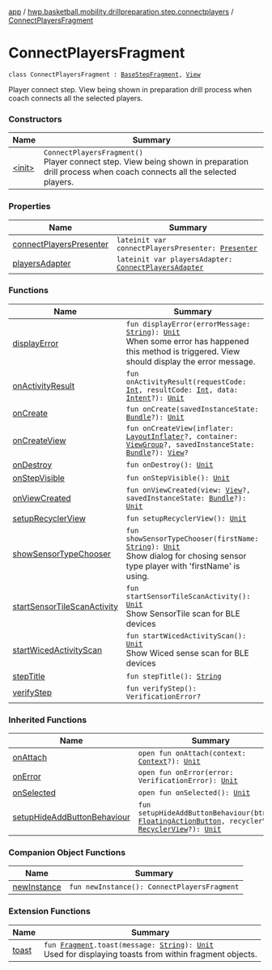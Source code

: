 [app](../../index.md) / [hwp.basketball.mobility.drillpreparation.step.connectplayers](../index.md) / [ConnectPlayersFragment](.)

# ConnectPlayersFragment

`class ConnectPlayersFragment : `[`BaseStepFragment`](../../hwp.basketball.mobility.drillpreparation.step/-base-step-fragment/index.md)`, `[`View`](../-connect-players-contract/-view/index.md)

Player connect step.
View being shown in preparation drill process when coach connects all the selected players.

### Constructors

| Name | Summary |
|---|---|
| [&lt;init&gt;](-init-.md) | `ConnectPlayersFragment()`<br>Player connect step. View being shown in preparation drill process when coach connects all the selected players. |

### Properties

| Name | Summary |
|---|---|
| [connectPlayersPresenter](connect-players-presenter.md) | `lateinit var connectPlayersPresenter: `[`Presenter`](../-connect-players-contract/-presenter/index.md) |
| [playersAdapter](players-adapter.md) | `lateinit var playersAdapter: `[`ConnectPlayersAdapter`](../-connect-players-adapter/index.md) |

### Functions

| Name | Summary |
|---|---|
| [displayError](display-error.md) | `fun displayError(errorMessage: `[`String`](https://kotlinlang.org/api/latest/jvm/stdlib/kotlin/-string/index.html)`): `[`Unit`](https://kotlinlang.org/api/latest/jvm/stdlib/kotlin/-unit/index.html)<br>When some error has happened this method is triggered. View should display the error message. |
| [onActivityResult](on-activity-result.md) | `fun onActivityResult(requestCode: `[`Int`](https://kotlinlang.org/api/latest/jvm/stdlib/kotlin/-int/index.html)`, resultCode: `[`Int`](https://kotlinlang.org/api/latest/jvm/stdlib/kotlin/-int/index.html)`, data: `[`Intent`](https://developer.android.com/reference/android/content/Intent.html)`?): `[`Unit`](https://kotlinlang.org/api/latest/jvm/stdlib/kotlin/-unit/index.html) |
| [onCreate](on-create.md) | `fun onCreate(savedInstanceState: `[`Bundle`](https://developer.android.com/reference/android/os/Bundle.html)`?): `[`Unit`](https://kotlinlang.org/api/latest/jvm/stdlib/kotlin/-unit/index.html) |
| [onCreateView](on-create-view.md) | `fun onCreateView(inflater: `[`LayoutInflater`](https://developer.android.com/reference/android/view/LayoutInflater.html)`?, container: `[`ViewGroup`](https://developer.android.com/reference/android/view/ViewGroup.html)`?, savedInstanceState: `[`Bundle`](https://developer.android.com/reference/android/os/Bundle.html)`?): `[`View`](https://developer.android.com/reference/android/view/View.html)`?` |
| [onDestroy](on-destroy.md) | `fun onDestroy(): `[`Unit`](https://kotlinlang.org/api/latest/jvm/stdlib/kotlin/-unit/index.html) |
| [onStepVisible](on-step-visible.md) | `fun onStepVisible(): `[`Unit`](https://kotlinlang.org/api/latest/jvm/stdlib/kotlin/-unit/index.html) |
| [onViewCreated](on-view-created.md) | `fun onViewCreated(view: `[`View`](https://developer.android.com/reference/android/view/View.html)`?, savedInstanceState: `[`Bundle`](https://developer.android.com/reference/android/os/Bundle.html)`?): `[`Unit`](https://kotlinlang.org/api/latest/jvm/stdlib/kotlin/-unit/index.html) |
| [setupRecyclerView](setup-recycler-view.md) | `fun setupRecyclerView(): `[`Unit`](https://kotlinlang.org/api/latest/jvm/stdlib/kotlin/-unit/index.html) |
| [showSensorTypeChooser](show-sensor-type-chooser.md) | `fun showSensorTypeChooser(firstName: `[`String`](https://kotlinlang.org/api/latest/jvm/stdlib/kotlin/-string/index.html)`): `[`Unit`](https://kotlinlang.org/api/latest/jvm/stdlib/kotlin/-unit/index.html)<br>Show dialog for chosing sensor type player with 'firstName' is using. |
| [startSensorTileScanActivity](start-sensor-tile-scan-activity.md) | `fun startSensorTileScanActivity(): `[`Unit`](https://kotlinlang.org/api/latest/jvm/stdlib/kotlin/-unit/index.html)<br>Show SensorTile scan for BLE devices |
| [startWicedActivityScan](start-wiced-activity-scan.md) | `fun startWicedActivityScan(): `[`Unit`](https://kotlinlang.org/api/latest/jvm/stdlib/kotlin/-unit/index.html)<br>Show Wiced sense scan for BLE devices |
| [stepTitle](step-title.md) | `fun stepTitle(): `[`String`](https://kotlinlang.org/api/latest/jvm/stdlib/kotlin/-string/index.html) |
| [verifyStep](verify-step.md) | `fun verifyStep(): VerificationError?` |

### Inherited Functions

| Name | Summary |
|---|---|
| [onAttach](../../hwp.basketball.mobility.drillpreparation.step/-base-step-fragment/on-attach.md) | `open fun onAttach(context: `[`Context`](https://developer.android.com/reference/android/content/Context.html)`?): `[`Unit`](https://kotlinlang.org/api/latest/jvm/stdlib/kotlin/-unit/index.html) |
| [onError](../../hwp.basketball.mobility.drillpreparation.step/-base-step-fragment/on-error.md) | `open fun onError(error: VerificationError): `[`Unit`](https://kotlinlang.org/api/latest/jvm/stdlib/kotlin/-unit/index.html) |
| [onSelected](../../hwp.basketball.mobility.drillpreparation.step/-base-step-fragment/on-selected.md) | `open fun onSelected(): `[`Unit`](https://kotlinlang.org/api/latest/jvm/stdlib/kotlin/-unit/index.html) |
| [setupHideAddButtonBehaviour](../../hwp.basketball.mobility.drillpreparation.step/-base-step-fragment/setup-hide-add-button-behaviour.md) | `fun setupHideAddButtonBehaviour(btnAdd: `[`FloatingActionButton`](https://developer.android.com/reference/android/support/design/widget/FloatingActionButton.html)`, recyclerView: `[`RecyclerView`](https://developer.android.com/reference/android/support/v7/widget/RecyclerView.html)`?): `[`Unit`](https://kotlinlang.org/api/latest/jvm/stdlib/kotlin/-unit/index.html) |

### Companion Object Functions

| Name | Summary |
|---|---|
| [newInstance](new-instance.md) | `fun newInstance(): ConnectPlayersFragment` |

### Extension Functions

| Name | Summary |
|---|---|
| [toast](../../hwp.basketball.mobility.util/android.support.v4.app.-fragment/toast.md) | `fun `[`Fragment`](https://developer.android.com/reference/android/support/v4/app/Fragment.html)`.toast(message: `[`String`](https://kotlinlang.org/api/latest/jvm/stdlib/kotlin/-string/index.html)`): `[`Unit`](https://kotlinlang.org/api/latest/jvm/stdlib/kotlin/-unit/index.html)<br>Used for displaying toasts from within fragment objects. |
